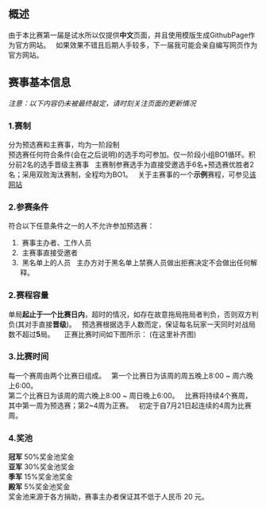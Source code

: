 ## 概述   
由于本比赛第一届是试水所以仅提供**中文**页面，并且使用模版生成GithubPage作为官方网站。  
如果效果不错且后期人手较多，下一届我可能会亲自编写网页作为官方网站。  

## 赛事基本信息  
_注意：以下内容仍未被最终敲定，请时刻关注页面的更新情况_  

### 1.赛制
分为预选赛和主赛事，均为一阶段制  
预选赛任何符合条件(会在之后说明)的选手均可参加。仅一阶段小组BO1循环。积分前2名的选手晋级主赛事  
主赛制参赛选手为直接受邀选手6名+预选赛优胜者2名；采用双败淘汰赛制，全程均为BO1。  
关于主赛事的一个**示例**赛程，可参见[该网站](http://challonge.com/q24r6vjf)

### 2.参赛条件  
符合以下任意条件之一的人不允许参加预选赛：  
1.  赛事主办者、工作人员  
2.  主赛事直接受邀者    
3.  黑名单上的人员  
主办方对于黑名单上禁赛人员做出拒赛决定不会做出任何解释。  

### 2.赛程容量
单局**起止于一个比赛日内**，超时的情况，如存在故意拖局拖局者判负，否则双方判负(其对手直接**晋级**)。  
预选赛根据选手人数而定，保证每名玩家一天同时对战局数不超过**5**局。    
正赛比赛时间如下图所示：
(在这里补齐图)  

### 3.比赛时间  
每一个赛周由两个比赛日组成。    
第一个比赛日为该周的周五晚上8:00 ~ 周六晚上6:00。  
第二个比赛日为该周的周六晚上8:00 ~ 周日晚上6:00。  
比赛将持续4个赛周，其中第一周为预选赛；第2~4周为正赛。  
初定于自7月21日起连续的4周为比赛周。  

### 4.奖池  
**冠军** 50%奖金池奖金  
**亚军** 30%奖金池奖金  
**季军** 15%奖金池奖金  
**殿军** 5%奖金池奖金  
奖金池来源于各方捐助，赛事主办者保证其不低于人民币 20 元。  
